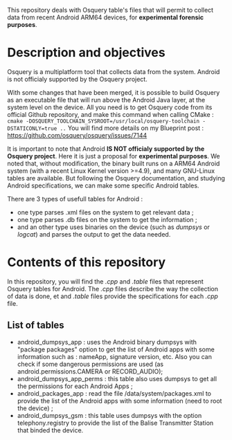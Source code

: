 This repository deals with Osquery table's files that will permit to collect data from recent Android ARM64 devices, for **experimental forensic purposes**.

# Description and objectives

Osquery is a multiplatform tool that collects data from the system. 
Android is not officialy supported by the Osquery project.

With some changes that have been merged, it is possible to build Osquery as an executable file that will run above the Android Java layer, at the system level on the device. 
All you need is to get Osquery code from its official Github repository, and make this command when calling CMake :
`cmake -DOSQUERY_TOOLCHAIN_SYSROOT=/usr/local/osquery-toolchain -DSTATICONLY=true ..`
You will find more details on my Blueprint post : https://github.com/osquery/osquery/issues/7144

It is important to note that Android **IS NOT officialy supported by the Osquery project**. Here it is just a proposal for **experimental purposes**.
We noted that, without modification, the binary built runs on a ARM64 Android system (with a recent Linux Kernel version >=4.9), and many GNU-Linux tables are available. But following the Osquery documentation, and studying Android specifications, we can make some specific Android tables.

There are 3 types of usefull tables for Android : 
- one type parses .xml files on the system to get relevant data ;
- one type parses .db files on the system to get the information ;
- and an other type uses binaries on the device (such as *dumpsys* or *logcat*) and parses the output to get the data needed.
# Contents of this repository
In this repository, you will find the *.cpp* and *.table* files that represent Osquery tables for Android.
The *.cpp* files describe the way the collection of data is done, et and *.table* files provide the specifications for each *.cpp* file.
## List of tables
- android_dumpsys_app : uses the Android binary dumpsys with "package packages" option to get the list of Android apps with some information such as : nameApp, signature version, etc. Also you can check if some dangerous permissions are used (as android.permissions.CAMERA or RECORD_AUDIO);
- android_dumpsys_app_perms : this table also uses dumpsys to get all the permissions for each Android Apps ;
- android_packages_app : read the file /data/system/packages.xml to provide the list of the Android apps with some information (need to root the device) ;
- android_dumpsys_gsm : this table uses dumpsys with the option telephony.registry to provide the list of the Balise Transmitter Station that binded the device.

